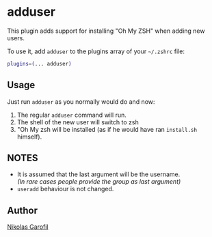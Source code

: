 # adduser

This plugin adds support for installing "Oh My ZSH" when adding new users.

To use it, add `adduser` to the plugins array of your `~/.zshrc` file:

```zsh
plugins=(... adduser)
```

## Usage

Just run `adduser` as you normally would do and now:

1. The regular `adduser` command will run.
2. The shell of the new user will switch to zsh
3. "Oh My zsh will be installed (as if he would have ran `install.sh` himself).

## NOTES

- It is assumed that the last argument will be the username.<br>*(In rare cases people provide the group as last argument)*
- `useradd` behaviour is not changed.

## Author

[Nikolas Garofil](https://github.com/ngaro)
